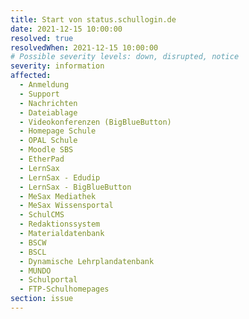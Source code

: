 ```yaml
---
title: Start von status.schullogin.de 
date: 2021-12-15 10:00:00 
resolved: true
resolvedWhen: 2021-12-15 10:00:00 
# Possible severity levels: down, disrupted, notice
severity: information
affected:
  - Anmeldung
  - Support
  - Nachrichten
  - Dateiablage
  - Videokonferenzen (BigBlueButton)
  - Homepage Schule
  - OPAL Schule
  - Moodle SBS
  - EtherPad
  - LernSax
  - LernSax - Edudip
  - LernSax - BigBlueButton
  - MeSax Mediathek
  - MeSax Wissensportal
  - SchulCMS
  - Redaktionssystem
  - Materialdatenbank
  - BSCW
  - BSCL
  - Dynamische Lehrplandatenbank
  - MUNDO
  - Schulportal
  - FTP-Schulhomepages
section: issue
---
```


 
